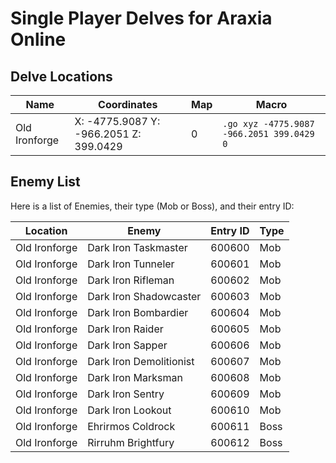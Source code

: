 # Single Player Delves for Araxia Online

## Delve Locations

| Name          | Coordinates                   | Map | Macro                          |
|---------------|-------------------------------|-----|---------------------------------|
| Old Ironforge | X: -4775.9087 Y: -966.2051 Z: 399.0429       | 0   | `.go xyz -4775.9087 -966.2051 399.0429 0`     |

## Enemy List

Here is a list of Enemies, their type (Mob or Boss), and their entry ID:

| Location       | Enemy                | Entry ID | Type  |
|----------------|----------------------|----------|-------|
| Old Ironforge  | Dark Iron Taskmaster | 600600   | Mob   |
| Old Ironforge  | Dark Iron Tunneler   | 600601   | Mob   |
| Old Ironforge  | Dark Iron Rifleman   | 600602   | Mob   |
| Old Ironforge  | Dark Iron Shadowcaster | 600603 | Mob   |
| Old Ironforge  | Dark Iron Bombardier | 600604   | Mob   |
| Old Ironforge  | Dark Iron Raider     | 600605   | Mob   |
| Old Ironforge  | Dark Iron Sapper     | 600606   | Mob   |
| Old Ironforge  | Dark Iron Demolitionist | 600607 | Mob   |
| Old Ironforge  | Dark Iron Marksman   | 600608   | Mob   |
| Old Ironforge  | Dark Iron Sentry     | 600609   | Mob   |
| Old Ironforge  | Dark Iron Lookout    | 600610   | Mob   |
| Old Ironforge  | Ehrirmos Coldrock    | 600611   | Boss  |
| Old Ironforge  | Rirruhm Brightfury   | 600612   | Boss  |



